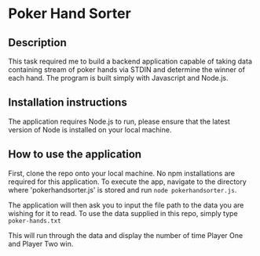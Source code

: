 # Poker Hand Sorter 

## Description
This task required me to build a backend application capable of taking data containing stream of poker hands via STDIN and determine the winner of each hand. The program is built simply with Javascript and Node.js. 

## Installation instructions
The application requires Node.js to run, please ensure that the latest version of Node is installed on your local machine.

## How to use the application
First, clone the repo onto your local machine. No npm installations are required for this application. To execute the app, navigate to the directory where 'pokerhandsorter.js' is stored and run `node pokerhandsorter.js`.

The application will then ask you to input the file path to the data you are wishing for it to read. To use the data supplied in this repo, simply type `poker-hands.txt`

This will run through the data and display the number of time Player One and Player Two win.

